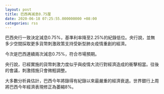 ```yaml
---
layout: post
title: 巴西再減息0.75厘
date: 2020-06-18 07:25:55.000000000 +08:00
categories: rss
---
```


巴西央行一致決定減息0.75%，基準利率降至2.25%的紀錄低位。央行說，並無多少空間採取更多貨幣刺激政策支持受新型肺炎疫情重創的經濟。

今次是巴西連續兩次減息0.75%，符合市場預期。

央行說，已經實施的貨幣刺激力度似乎與疫情大流行對經濟造成的衝擊相當。往後的會議，刺激措施只會微輕調整。

大多數分析員估計，巴西今年將錄得有紀錄以來最嚴重的經濟衰退。世界銀行上周將巴西今年經濟表現修正為萎縮8%。
